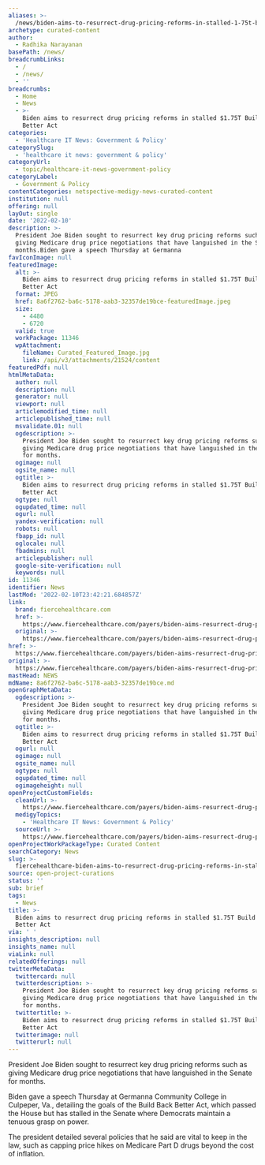 ```yaml
---
aliases: >-
  /news/biden-aims-to-resurrect-drug-pricing-reforms-in-stalled-1-75t-build-back-better-act
archetype: curated-content
author:
  - Radhika Narayanan
basePath: /news/
breadcrumbLinks:
  - /
  - /news/
  - ''
breadcrumbs:
  - Home
  - News
  - >-
    Biden aims to resurrect drug pricing reforms in stalled $1.75T Build Back
    Better Act
categories:
  - 'Healthcare IT News: Government & Policy'
categorySlug:
  - 'healthcare it news: government & policy'
categoryUrl:
  - topic/healthcare-it-news-government-policy
categoryLabel:
  - Government & Policy
contentCategories: netspective-medigy-news-curated-content
institution: null
offering: null
layOut: single
date: '2022-02-10'
description: >-
  President Joe Biden sought to resurrect key drug pricing reforms such as
  giving Medicare drug price negotiations that have languished in the Senate for
  months.Biden gave a speech Thursday at Germanna 
favIconImage: null
featuredImage:
  alt: >-
    Biden aims to resurrect drug pricing reforms in stalled $1.75T Build Back
    Better Act
  format: JPEG
  href: 8a6f2762-ba6c-5178-aab3-32357de19bce-featuredImage.jpeg
  size:
    - 4480
    - 6720
  valid: true
  workPackage: 11346
  wpAttachment:
    fileName: Curated_Featured_Image.jpg
    link: /api/v3/attachments/21524/content
featuredPdf: null
htmlMetaData:
  author: null
  description: null
  generator: null
  viewport: null
  articlemodified_time: null
  articlepublished_time: null
  msvalidate.01: null
  ogdescription: >-
    President Joe Biden sought to resurrect key drug pricing reforms such as
    giving Medicare drug price negotiations that have languished in the Senate
    for months.
  ogimage: null
  ogsite_name: null
  ogtitle: >-
    Biden aims to resurrect drug pricing reforms in stalled $1.75T Build Back
    Better Act
  ogtype: null
  ogupdated_time: null
  ogurl: null
  yandex-verification: null
  robots: null
  fbapp_id: null
  oglocale: null
  fbadmins: null
  articlepublisher: null
  google-site-verification: null
  keywords: null
id: 11346
identifier: News
lastMod: '2022-02-10T23:42:21.684857Z'
link:
  brand: fiercehealthcare.com
  href: >-
    https://www.fiercehealthcare.com/payers/biden-aims-resurrect-drug-pricing-reforms-stalled-175t-build-back-better-act
  original: >-
    https://www.fiercehealthcare.com/payers/biden-aims-resurrect-drug-pricing-reforms-stalled-175t-build-back-better-act
href: >-
  https://www.fiercehealthcare.com/payers/biden-aims-resurrect-drug-pricing-reforms-stalled-175t-build-back-better-act
original: >-
  https://www.fiercehealthcare.com/payers/biden-aims-resurrect-drug-pricing-reforms-stalled-175t-build-back-better-act
mastHead: NEWS
mdName: 8a6f2762-ba6c-5178-aab3-32357de19bce.md
openGraphMetaData:
  ogdescription: >-
    President Joe Biden sought to resurrect key drug pricing reforms such as
    giving Medicare drug price negotiations that have languished in the Senate
    for months.
  ogtitle: >-
    Biden aims to resurrect drug pricing reforms in stalled $1.75T Build Back
    Better Act
  ogurl: null
  ogimage: null
  ogsite_name: null
  ogtype: null
  ogupdated_time: null
  ogimageheight: null
openProjectCustomFields:
  cleanUrl: >-
    https://www.fiercehealthcare.com/payers/biden-aims-resurrect-drug-pricing-reforms-stalled-175t-build-back-better-act
  medigyTopics:
    - 'Healthcare IT News: Government & Policy'
  sourceUrl: >-
    https://www.fiercehealthcare.com/payers/biden-aims-resurrect-drug-pricing-reforms-stalled-175t-build-back-better-act
openProjectWorkPackageType: Curated Content
searchCategory: News
slug: >-
  fiercehealthcare-biden-aims-to-resurrect-drug-pricing-reforms-in-stalled-1-75t-build-back-better-act
source: open-project-curations
status: ''
sub: brief
tags:
  - News
title: >-
  Biden aims to resurrect drug pricing reforms in stalled $1.75T Build Back
  Better Act
via: ' '
insights_description: null
insights_name: null
viaLink: null
relatedOfferings: null
twitterMetaData:
  twittercard: null
  twitterdescription: >-
    President Joe Biden sought to resurrect key drug pricing reforms such as
    giving Medicare drug price negotiations that have languished in the Senate
    for months.
  twittertitle: >-
    Biden aims to resurrect drug pricing reforms in stalled $1.75T Build Back
    Better Act
  twitterimage: null
  twitterurl: null
---
```

<p>President Joe Biden sought to resurrect key drug pricing reforms such as giving Medicare drug price negotiations that have languished in the Senate for months.</p><p>Biden gave a speech Thursday at Germanna Community College in Culpeper, Va., detailing the goals of the Build Back Better Act, which passed the House but has stalled in the Senate where Democrats maintain a tenuous grasp on power.</p><p>The president detailed several policies that he said are vital to keep in the law, such as capping price hikes on Medicare Part D drugs beyond the cost of inflation.</p>
